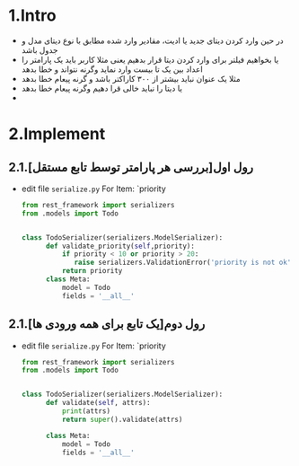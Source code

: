 # 1.Intro

* در حین وارد کردن دیتای جدید یا ادیت، مقادیر وارد شده مطابق با نوع دیتای مدل و جدول باشد
* یا بخواهیم فیلتر برای وارد کردن دیتا قرار بدهیم یعنی مثلا کاربر باید یک پارامتر را اعداد بین یک تا بیست وارد نماید وگرنه نتواند و خطا بدهد
* مثلا یک عنوان نباید بیشتر از ۳۰۰ کاراکتر باشد و گرنه پیعام خطا بدهد
* یا دیتا را نباید خالی قرا دهیم وگرنه پیعام خطا بدهد
*

# 2.Implement

## 2.1.رول اول[بررسی هر پارامتر توسط تابع مستقل]

* edit file `serialize.py` For Item: `priority

  ```python
  from rest_framework import serializers
  from .models import Todo
  
  
  class TodoSerializer(serializers.ModelSerializer):
        def validate_priority(self,priority):
            if priority < 10 or priority > 20:
               raise serializers.ValidationError('priority is not ok')
            return priority
        class Meta:
            model = Todo
            fields = '__all__'
  ````

## 2.1.رول دوم[یک تابع برای همه ورودی ها]

* edit file `serialize.py` For Item: `priority

  ```python
  from rest_framework import serializers
  from .models import Todo
  
  
  class TodoSerializer(serializers.ModelSerializer):
        def validate(self, attrs):
            print(attrs)
            return super().validate(attrs)
  
        class Meta:
            model = Todo
            fields = '__all__'
  ````








  